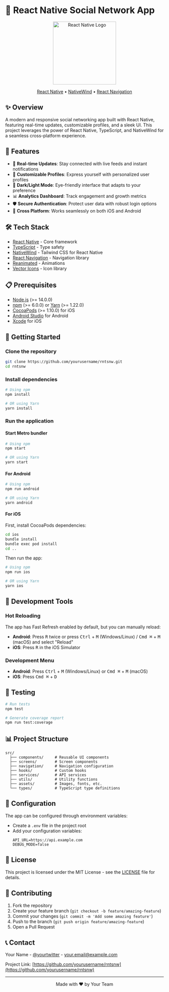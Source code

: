 # 🚀 React Native Social Network App

<div align="center">
  <img src="https://reactnative.dev/img/header_logo.svg" alt="React Native Logo" width="200" />
  <br />
  <p align="center">
    <a href="https://reactnative.dev">React Native</a> •
    <a href="https://nativewind.dev">NativeWind</a> •
    <a href="https://reactnavigation.org">React Navigation</a>
  </p>
</div>

## ✨ Overview

A modern and responsive social networking app built with React Native, featuring real-time updates, customizable profiles, and a sleek UI. This project leverages the power of React Native, TypeScript, and NativeWind for a seamless cross-platform experience.

## 📱 Features

- 🔄 **Real-time Updates**: Stay connected with live feeds and instant notifications
- 🎨 **Customizable Profiles**: Express yourself with personalized user profiles
- 🌙 **Dark/Light Mode**: Eye-friendly interface that adapts to your preference
- 📊 **Analytics Dashboard**: Track engagement and growth metrics
- 🛡️ **Secure Authentication**: Protect user data with robust login options
- 📱 **Cross Platform**: Works seamlessly on both iOS and Android

## 🛠️ Tech Stack

- [React Native](https://reactnative.dev/) - Core framework
- [TypeScript](https://www.typescriptlang.org/) - Type safety
- [NativeWind](https://nativewind.dev/) - Tailwind CSS for React Native
- [React Navigation](https://reactnavigation.org/) - Navigation library
- [Reanimated](https://docs.swmansion.com/react-native-reanimated/) - Animations
- [Vector Icons](https://github.com/oblador/react-native-vector-icons) - Icon library

## 📋 Prerequisites

- [Node.js](https://nodejs.org/) (>= 14.0.0)
- [npm](https://www.npmjs.com/) (>= 6.0.0) or [Yarn](https://yarnpkg.com/) (>= 1.22.0)
- [CocoaPods](https://cocoapods.org/) (>= 1.10.0) for iOS
- [Android Studio](https://developer.android.com/studio) for Android
- [Xcode](https://developer.apple.com/xcode/) for iOS

## 🚀 Getting Started

### Clone the repository

```bash
git clone https://github.com/yourusername/rntsnw.git
cd rntsnw
```

### Install dependencies

```bash
# Using npm
npm install

# OR using Yarn
yarn install
```

### Run the application

#### Start Metro bundler

```bash
# Using npm
npm start

# OR using Yarn
yarn start
```

#### For Android

```bash
# Using npm
npm run android

# OR using Yarn
yarn android
```

#### For iOS

First, install CocoaPods dependencies:

```bash
cd ios
bundle install
bundle exec pod install
cd ..
```

Then run the app:

```bash
# Using npm
npm run ios

# OR using Yarn
yarn ios
```

## 🧰 Development Tools

### Hot Reloading

The app has Fast Refresh enabled by default, but you can manually reload:

- **Android**: Press <kbd>R</kbd> twice or press <kbd>Ctrl</kbd> + <kbd>M</kbd> (Windows/Linux) / <kbd>Cmd ⌘</kbd> + <kbd>M</kbd> (macOS) and select "Reload"
- **iOS**: Press <kbd>R</kbd> in the iOS Simulator

### Development Menu

- **Android**: Press <kbd>Ctrl</kbd> + <kbd>M</kbd> (Windows/Linux) or <kbd>Cmd ⌘</kbd> + <kbd>M</kbd> (macOS)
- **iOS**: Press <kbd>Cmd ⌘</kbd> + <kbd>D</kbd>

## 🧪 Testing

```bash
# Run tests
npm test

# Generate coverage report
npm run test:coverage
```

## 📊 Project Structure

```
src/
  ├── components/     # Reusable UI components
  ├── screens/        # Screen components
  ├── navigation/     # Navigation configuration
  ├── hooks/          # Custom hooks
  ├── services/       # API services
  ├── utils/          # Utility functions
  ├── assets/         # Images, fonts, etc.
  └── types/          # TypeScript type definitions
```

## 🔧 Configuration

The app can be configured through environment variables:

- Create a `.env` file in the project root
- Add your configuration variables:
  ```
  API_URL=https://api.example.com
  DEBUG_MODE=false
  ```

## 📜 License

This project is licensed under the MIT License - see the [LICENSE](LICENSE) file for details.

## 🤝 Contributing

1. Fork the repository
2. Create your feature branch (`git checkout -b feature/amazing-feature`)
3. Commit your changes (`git commit -m 'Add some amazing feature'`)
4. Push to the branch (`git push origin feature/amazing-feature`)
5. Open a Pull Request

## 📞 Contact

Your Name - [@yourtwitter](https://twitter.com/yourtwitter) - your.email@example.com

Project Link: [https://github.com/yourusername/rntsnw](https://github.com/yourusername/rntsnw)

---

<div align="center">
  <p>Made with ❤️ by Your Team</p>
</div>
